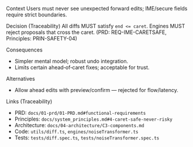 Context
Users must never see unexpected forward edits; IME/secure fields require
strict boundaries.

Decision (Traceability)
All diffs MUST satisfy `end <= caret`. Engines MUST reject proposals that
cross the caret. (PRD: REQ-IME-CARETSAFE, Principles: PRIN-SAFETY-04)

Consequences

- Simpler mental model; robust undo integration.
- Limits certain ahead‑of‑caret fixes; acceptable for trust.

Alternatives

- Allow ahead edits with preview/confirm — rejected for flow/latency.

Links (Traceability)

- PRD: `docs/01-prd/01-PRD.md#functional-requirements`
- Principles: `docs/system_principles.md#4-caret-safe-never-risky`
- Architecture: `docs/04-architecture/C3-components.md`
- Code: `utils/diff.ts`, `engines/noiseTransformer.ts`
- Tests: `tests/diff.spec.ts`, `tests/noiseTransformer.spec.ts`
